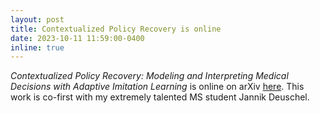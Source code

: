```yaml
---
layout: post
title: Contextualized Policy Recovery is online
date: 2023-10-11 11:59:00-0400
inline: true
---
```


_Contextualized Policy Recovery: Modeling and Interpreting Medical Decisions with Adaptive Imitation Learning_ is online on arXiv [here](https://arxiv.org/abs/2310.07918).
This work is co-first with my extremely talented MS student Jannik Deuschel.
